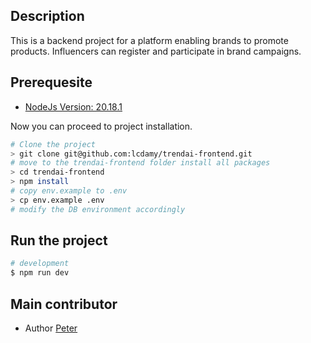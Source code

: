 

## Description

This is a backend project for a platform enabling brands to promote products. Influencers can register and participate in brand campaigns. 


## Prerequesite

- [NodeJs Version: 20.18.1](https://nodejs.org/en)

Now you can proceed to project installation.
```bash
# Clone the project
> git clone git@github.com:lcdamy/trendai-frontend.git
# move to the trendai-frontend folder install all packages
> cd trendai-frontend
> npm install
# copy env.example to .env
> cp env.example .env
# modify the DB environment accordingly
```  

## Run the project

```bash
# development
$ npm run dev

```


## Main contributor

- Author [Peter](https://www.linkedin.com/in/pierre-damien-murindangabo-cyuzuzo-709b53151/)
